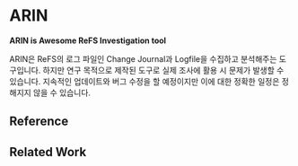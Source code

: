 # ARIN
**ARIN is Awesome ReFS Investigation tool**

ARIN은 ReFS의 로그 파일인 Change Journal과 Logfile을 수집하고 분석해주는 도구입니다.
하지만 연구 목적으로 제작된 도구로 실제 조사에 활용 시 문제가 발생할 수 있습니다.
지속적인 업데이트와 버그 수정을 할 예정이지만 이에 대한 정확한 일정은 정해지지 않을 수 있습니다.

## Reference


## Related Work
